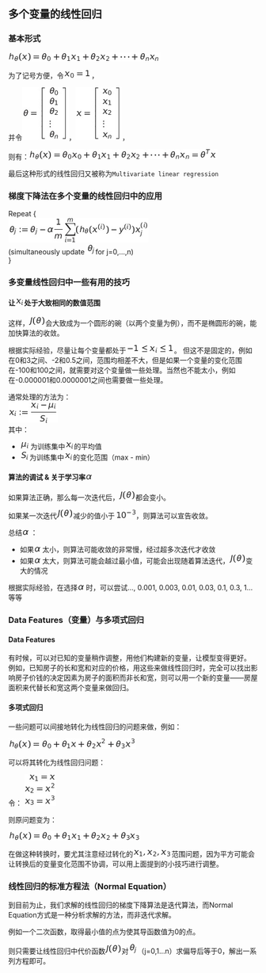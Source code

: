 ## 多个变量的线性回归
### 基本形式
![equation](./img/01.png)

为了记号方便，令![x0](./img/02.png)，

并令![matrix](./img/04.png)，![matrix](./img/03.png)，

则有：![matrix](./img/05.png)

最后这种形式的线性回归又被称为`Multivariate linear regression`

### 梯度下降法在多个变量的线性回归中的应用
Repeat {    
	![equation](./img/06.png)    
	(simultaneously update ![theta_j](./img/07.png)for j=0,...,n)    
}

### 多变量线性回归中一些有用的技巧
#### 让![x_i](./img/08.png)处于大致相同的数值范围
这样，![J_theta](./img/09.png)会大致成为一个圆形的碗（以两个变量为例），而不是椭圆形的碗，能加快算法的收敛。

根据实际经验，尽量让每个变量都处于![equation](./img/10.png)。
但这不是固定的，例如在0和3之间、-2和0.5之间，范围均相差不大，但是如果一个变量的变化范围在-100和100之间，就需要对这个变量做一些处理。当然也不能太小，例如在-0.000001和0.0000001之间也需要做一些处理。

通常处理的方法为：    
![equation](./img/11.png)    
其中：

- ![mu_i](./img/12.png)为训练集中![x_i](./img/13.png)的平均值   
- ![S_i](./img/14.png)为训练集中![x_i](./img/13.png)的变化范围（max - min）

#### 算法的调试 & 关于学习率![alpha](./img/15.png)
如果算法正确，那么每一次迭代后，![J_theta](./img/09.png)都会变小。

如果某一次迭代![J_theta](./img/09.png)减少的值小于![10^-3](./img/16.png)，则算法可以宣告收敛。

总结![alpha](./img/15.png)：

- 如果![alpha](./img/15.png)太小，则算法可能收敛的非常慢，经过超多次迭代才收敛
- 如果![alpha](./img/15.png)太大，则算法可能会越过最小值，可能会出现随着算法迭代，![J_theta](./img/09.png)变大的情况

根据实际经验，在选择![alpha](./img/15.png)时，可以尝试..., 0.001, 0.003, 0.01, 0.03, 0.1, 0.3, 1...等等

### Data Features（变量）与多项式回归
#### Data Features
有时候，可以对已知的变量稍作调整，用他们构建新的变量，让模型变得更好。    
例如，已知房子的长和宽和对应的价格，用这些来做线性回归时，完全可以找出影响房子价钱的决定因素为房子的面积而非长和宽，则可以用一个新的变量——房屋面积来代替长和宽这两个变量来做回归。

#### 多项式回归
一些问题可以间接地转化为线性回归的问题来做，例如：

![equation](./img/17.png)

可以将其转化为线性回归问题：

令：
![equation](./img/18.png)

则原问题变为：

![equation](./img/19.png)

在做这种转换时，要尤其注意经过转化的![x_1x_2x_3](./img/20.png)范围问题，因为平方可能会让转换后的变量变化范围不协调，可以用上面提到的小技巧进行调整。

### 线性回归的标准方程法（Normal Equation）
到目前为止，我们求解的线性回归的梯度下降算法是迭代算法，而Normal Equation方式是一种分析求解的方法，而非迭代求解。

例如一个二次函数，取得最小值的点为使其导函数值为0的点。

则只需要让线性回归中代价函数![J_theta](./img/09.png)对![theta_j](./img/07.png)（j=0,1...n）求偏导后等于0，解出一系列方程即可。

